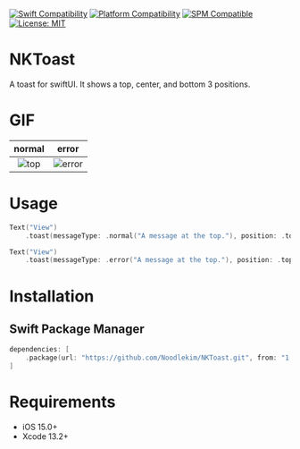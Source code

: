 [![Swift Compatibility](https://img.shields.io/badge/Swift_Compatibility-5.9_|_5.8_|_5.7_|_5.6-red)]()
[![Platform Compatibility](https://img.shields.io/badge/Platform_Compatibility-iOS-blue)](iOS) [![SPM Compatible](https://img.shields.io/badge/SwiftPM-Compatible-brightgreen.svg)](https://swiftpackageindex.com/exyte/FloatingButton) [![License: MIT](https://img.shields.io/badge/License-MIT-black.svg)](https://opensource.org/licenses/MIT)

# NKToast
A toast for swiftUI. It shows a top, center, and bottom 3 positions.

# GIF
|normal|error|
|:-:|:-:|
|![top](https://github.com/exyte/FloatingButton/assets/5136313/e5016101-2329-40be-91ad-646658405803)|![error](https://github.com/exyte/FloatingButton/assets/5136313/d06943f0-1599-448b-8b54-a92aba516b3e)|

# Usage
```swift
Text("View")
    .toast(messageType: .normal("A message at the top."), position: .top, showToast: $showForTop)
```

```swift
Text("View")
    .toast(messageType: .error("A message at the top."), position: .top, showToast: $showForTop)
```

# Installation
## Swift Package Manager
```swift
dependencies: [
    .package(url: "https://github.com/Noodlekim/NKToast.git", from: "1.0.0"),
]
```

# Requirements
- iOS 15.0+
- Xcode 13.2+
